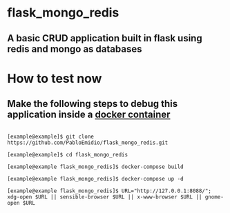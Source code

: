 # flask_mongo_redis

## A basic CRUD application built in flask using redis and mongo as databases

# How to test now
## Make the following steps to debug this application inside a [docker container](https://docs.docker.com/get-started/)
  ``` 

  [example@example]$ git clone https://github.com/PabloEmidio/flask_mongo_redis.git

  [example@example]$ cd flask_mongo_redis

  [example@example flask_mongo_redis]$ docker-compose build

  [example@example flask_mongo_redis]$ docker-compose up -d

  [example@example flask_mongo_redis]$ URL="http://127.0.0.1:8088/"; xdg-open $URL || sensible-browser $URL || x-www-browser $URL || gnome-open $URL

  ```

